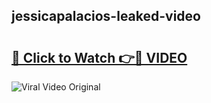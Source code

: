 ## jessicapalacios-leaked-video 

# <h2><a href="http://freeplayer.one?title=jessicapalacios-leaked-video&ref=21J">🔗 Click to Watch 👉🔴 VIDEO</a></h2>

<a href="http://freeplayer.one?title=jessicapalacios-leaked-video&ref=21J" rel="nofollow" data-target="animated-image.originalLink"><img src="https://i.ibb.co.com/xMMVF88/686577567.gif" alt="Viral Video Original" style="max-width: 100%; display: inline-block;" data-target="animated-image.originalImage"></a>

